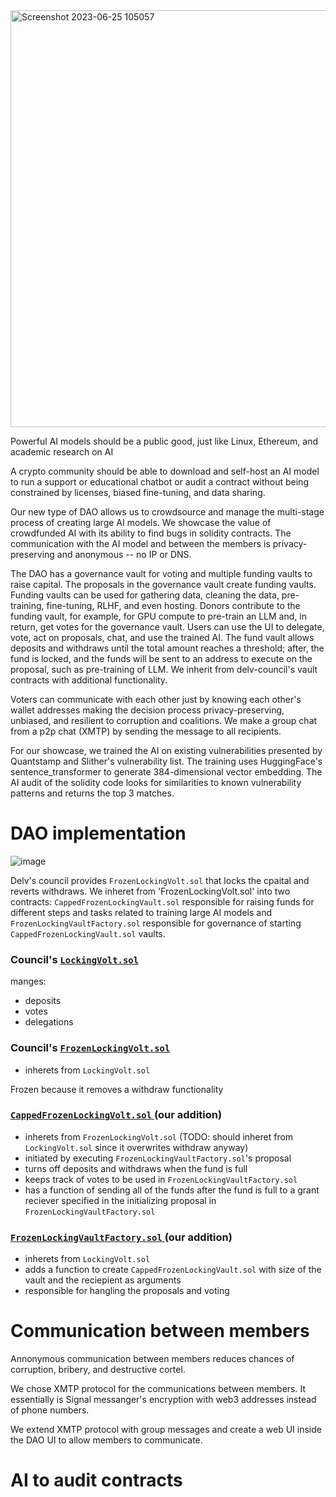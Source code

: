 
<img width="667" alt="Screenshot 2023-06-25 105057" src="https://github.com/ethWaterloo23-fundAiTrainingDao/fundAiTrainingDao/assets/1944021/b9b50712-ad61-4a8a-a068-4bceed913c99">


Powerful AI models should be a public good, just like Linux, Ethereum, and
academic research on AI

  
A crypto community should be able to download and self-host an AI model to run
a support or educational chatbot or audit a contract without being constrained
by licenses, biased fine-tuning, and data sharing.


Our new type of DAO allows us to crowdsource and manage the multi-stage process
of creating large AI models. We showcase the value of crowdfunded AI with its
ability to find bugs in solidity contracts. The communication with the AI model
and between the members is privacy-preserving and anonymous -- no IP or DNS. 


The DAO has a governance vault for voting and multiple funding vaults to raise
capital. The proposals in the governance vault create funding vaults. Funding
vaults can be used for gathering data, cleaning the data, pre-training,
fine-tuning, RLHF, and even hosting. Donors contribute to the funding vault,
for example, for GPU compute to pre-train an LLM and, in return, get votes for
the governance vault. Users can use the UI to delegate, vote, act on proposals,
chat, and use the trained AI. The fund vault allows deposits and withdraws
until the total amount reaches a threshold; after, the fund is locked, and the
funds will be sent to an address to execute on the proposal, such as
pre-training of LLM. We inherit from delv-council's vault contracts with
additional functionality.


Voters can communicate with each other just by knowing each other's wallet
addresses making the decision process privacy-preserving, unbiased, and
resilient to corruption and coalitions. We make a group chat from a p2p chat
(XMTP) by sending the message to all recipients.


For our showcase, we trained the AI on existing vulnerabilities presented by
Quantstamp and Slither's vulnerability list. The training uses HuggingFace's
sentence_transformer to generate 384-dimensional vector embedding. The AI audit
of the solidity code looks for similarities to known vulnerability patterns and
returns the top 3 matches.


# DAO implementation

![image](https://github.com/ethWaterloo23-fundAiTrainingDao/fundAiTrainingDao/assets/1944021/5065b48d-4375-4a22-8ed0-77c96342eafc)

Delv's council provides `FrozenLockingVolt.sol` that locks the cpaital and
reverts withdraws. We inheret from 'FrozenLockingVolt.sol' into two contracts:
`CappedFrozenLockingVault.sol` responsible for raising funds for different
steps and tasks related to training large AI models and
`FrozenLockingVaultFactory.sol` responsible for governance of starting
`CappedFrozenLockingVault.sol` vaults.  

### Council's [ `LockingVolt.sol` ]( packages/council-typechain/contracts/vaults/LockingVault.sol )

manges:
- deposits
- votes
- delegations

### Council's [ `FrozenLockingVolt.sol` ]( packages/council-typechain/contracts/vaults/FrozenLockingVault.sol )

- inherets from `LockingVolt.sol` 

Frozen because it removes a withdraw functionality

### [ `CappedFrozenLockingVolt.sol` ]( packages/council-typechain/contracts/vaults/CappedFrozenLockingVault.sol ) (our addition)

- inherets from `FrozenLockingVolt.sol` (TODO: should inheret from `LockingVolt.sol` since it overwrites withdraw anyway)
- initiated by executing `FrozenLockingVaultFactory.sol`'s proposal
- turns off deposits and withdraws when the fund is full
- keeps track of votes to be used in `FrozenLockingVaultFactory.sol`
- has a function of sending all of the funds after the fund is full to a grant reciever specified in the initializing proposal in `FrozenLockingVaultFactory.sol`

### [ `FrozenLockingVaultFactory.sol` ]( packages/council-typechain/contracts/vaults/FrozenLockingVaultFactory.sol ) (our addition)

- inherets from `LockingVolt.sol`
- adds a function to create `CappedFrozenLockingVault.sol` with size of the vault and the reciepient as arguments
- responsible for hangling the proposals and voting

# Communication between members

Annonymous communication between members reduces chances of corruption, bribery, and destructive cortel.

We chose XMTP protocol for the communications between members. It essentially
is Signal messanger's encryption with web3 addresses instead of phone numbers.

We extend XMTP protocol with group messages and create a web UI inside the DAO UI to allow members to communicate.

# AI to audit contracts
